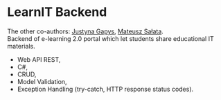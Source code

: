 # LearnIT Backend
The other co-authors: [Justyna Gapys](https://github.com/justynagapys), [Mateusz Sałata](https://github.com/mateuszsalata1108).<br />
Backend of e-learning 2.0 portal which let students share educational IT materials.
- Web API REST,
- C#,
- CRUD,
- Model Validation,
- Exception Handling (try-catch, HTTP response status codes).
